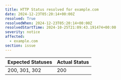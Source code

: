 ```yaml
---
title: HTTP Status resolved for example.com
date: 2024-12-23T05:20:14+00:00Z
resolved: True
resolvedWhen: 2024-12-23T05:20:14+00:00Z
resolvedStartTime: 2024-10-25T21:09:43.191474+00:00
severity: notice
affected:
  - example.com
section: issue
---
```


| Expected Statuses | Actual Status  |
|-------------------|----------------|
| 200, 301, 302 | 200 |
